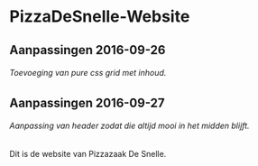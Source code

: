 # PizzaDeSnelle-Website

## Aanpassingen 2016-09-26

###### Toevoeging van pure css grid met inhoud.

## Aanpassingen 2016-09-27

###### Aanpassing van header zodat die altijd mooi in het midden blijft.

Dit is de website van Pizzazaak De Snelle.
